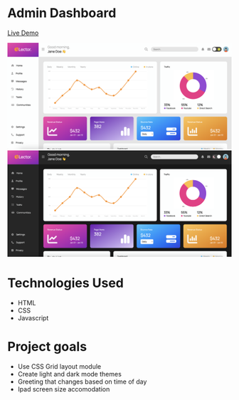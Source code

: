 # Admin Dashboard 

[Live Demo](https://erinsophie.github.io/admin-dashboard/)

![Admin Dashboard](images/lightmode.png)
![Admin Dashboard](images/darkmode.png)

# Technologies Used 

- HTML
- CSS
- Javascript

# Project goals

- Use CSS Grid layout module
- Create light and dark mode themes
- Greeting that changes based on time of day 
- Ipad screen size accomodation 

